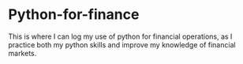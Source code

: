 # Python-for-finance
This is where I can log my use of python for financial operations, as I practice both my python skills and improve my knowledge of financial markets.
